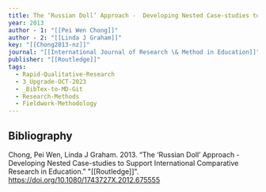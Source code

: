 ```yaml
---
title: The ‘Russian Doll’ Approach -  Developing Nested Case-studies to Support International Comparative Research in Education
year: 2013
author - 1: "[[Pei Wen Chong]]"
author - 2: "[[Linda J Graham]]"
key: "[[Chong2013-nz]]"
journal: "[[International Journal of Research \& Method in Education]]"
publisher: "[[Routledge]]"
tags:
  - Rapid-Qualitative-Research
  - 3_Upgrade-OCT-2023
  - _BibTex-to-MD-Git
  - Research-Methods
  - Fieldwork-Methodology
---
```


## Bibliography
Chong, Pei Wen, Linda J Graham. 2013. “The ‘Russian Doll’ Approach -  Developing Nested Case-studies to Support International Comparative Research in Education.” "[[Routledge]]". https://doi.org/10.1080/1743727X.2012.675555
